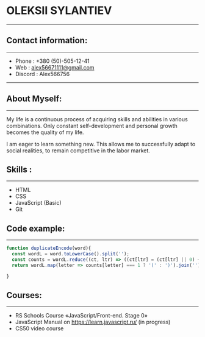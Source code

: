 # OLEKSII SYLANTIEV

----------------------------

## Contact information:

----------------------------

* Phone : +380 (50)-505-12-41
* Web :    alex56671111@gmail.com
* Discord : Alex566756

----------------------------

## About Myself:

----------------------------
My life is a continuous process of acquiring skills and abilities in various combinations. Only constant self-development and personal growth becomes the quality of my life.

I am eager to learn something new. This allows me to successfully adapt to social realities, to remain competitive in the labor market.
## Skills :

----------------------------
* HTML
* CSS
* JavaScript (Basic)
* Git

## Code example:

----------------------------
```javascript
function duplicateEncode(word){
  const wordL = word.toLowerCase().split('');
  const counts = wordL.reduce((ct, ltr) => ((ct[ltr] = (ct[ltr] || 0) + 1), ct), {});
  return wordL.map(letter => counts[letter] === 1 ? '(' : ')').join('');

}
```

## Courses:

----------------------------
* RS Schools Course «JavaScript/Front-end. Stage 0» 
* JavaScript Manual on https://learn.javascript.ru/ (in progress)
* CS50 video course